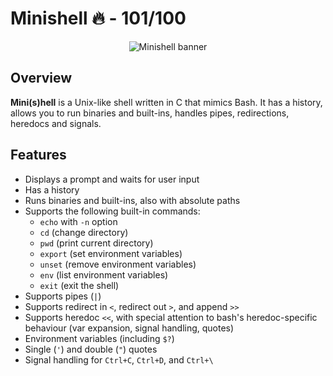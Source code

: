 # Minishell 🔥 - 101/100

<p align="center">
<img src="https://github.com/user-attachments/assets/fb4c5361-65d3-43af-8634-f9dae24e1636" alt="Minishell banner"/>
</p>

## Overview

**Mini(s)hell** is a Unix-like shell written in C that mimics Bash. It has a history, allows you to run binaries and built-ins, handles pipes, redirections, heredocs and signals.

## Features

- Displays a prompt and waits for user input
- Has a history
- Runs binaries and built-ins, also with absolute paths
- Supports the following built-in commands:
  - `echo` with `-n` option
  - `cd` (change directory)
  - `pwd` (print current directory)
  - `export` (set environment variables)
  - `unset` (remove environment variables)
  - `env` (list environment variables)
  - `exit` (exit the shell)
- Supports pipes (`|`)
- Supports redirect in `<`, redirect out `>`, and append `>>`
- Supports heredoc `<<`, with special attention to bash's heredoc-specific behaviour (var expansion, signal handling, quotes)
- Environment variables (including `$?`)
- Single (`'`) and double (`"`) quotes
- Signal handling for `Ctrl+C`, `Ctrl+D`, and `Ctrl+\`
